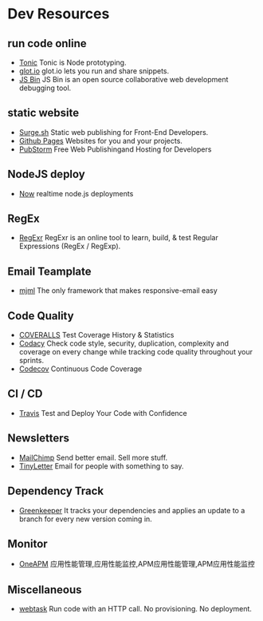 # Dev Resources

## run code online
- [Tonic](https://tonicdev.com/) Tonic is Node prototyping.
- [glot.io](https://glot.io/) glot.io lets you run and share snippets.
- [JS Bin](http://jsbin.com/) JS Bin is an open source collaborative web development debugging tool.

## static website
- [Surge.sh](https://surge.sh/) Static web publishing for Front-End Developers.
- [Github Pages](https://pages.github.com) Websites for you and your projects.
- [PubStorm](https://www.pubstorm.com/) Free Web Publishingand Hosting for Developers

## NodeJS deploy
- [Now](https://zeit.co/now) realtime node.js deployments

## RegEx
- [RegExr](http://www.regexr.com/) RegExr is an online tool to learn, build, & test Regular Expressions (RegEx / RegExp).

## Email Teamplate
- [mjml](https://mjml.io/) The only framework that makes responsive-email easy

## Code Quality
- [COVERALLS](https://coveralls.io/) Test Coverage History & Statistics
- [Codacy](https://www.codacy.com/) Check code style, security, duplication, complexity and coverage on every change while tracking code quality throughout your sprints.
- [Codecov](https://codecov.io/) Continuous Code Coverage

## CI / CD
- [Travis](https://travis-ci.org/) Test and Deploy Your Code with Confidence

## Newsletters
- [MailChimp](http://mailchimp.com/) Send better email. Sell more stuff.
- [TinyLetter](http://tinyletter.com/) Email for people with something to say.

## Dependency Track
- [Greenkeeper](https://greenkeeper.io/) It tracks your dependencies and applies an update to a branch for every new version coming in.

## Monitor
- [OneAPM](http://www.oneapm.com/index.html) 应用性能管理,应用性能监控,APM应用性能管理,APM应用性能监控

## Miscellaneous
- [webtask](https://webtask.io/) Run code with an HTTP call. No provisioning. No deployment.